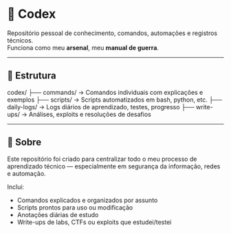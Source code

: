 # 🧠 Codex

Repositório pessoal de conhecimento, comandos, automações e registros técnicos.  
Funciona como meu **arsenal**, meu **manual de guerra**.

---

## 📁 Estrutura


codex/ 
├── commands/ → Comandos individuais com explicações e exemplos 
├── scripts/ → Scripts automatizados em bash, python, etc.
├── daily-logs/ → Logs diários de aprendizado, testes, progresso 
├── write-ups/ → Análises, exploits e resoluções de desafios


---

## 🔎 Sobre

Este repositório foi criado para centralizar todo o meu processo de aprendizado técnico — especialmente em segurança da informação, redes e automação.

Inclui:

- Comandos explicados e organizados por assunto
- Scripts prontos para uso ou modificação
- Anotações diárias de estudo
- Write-ups de labs, CTFs ou exploits que estudei/testei

